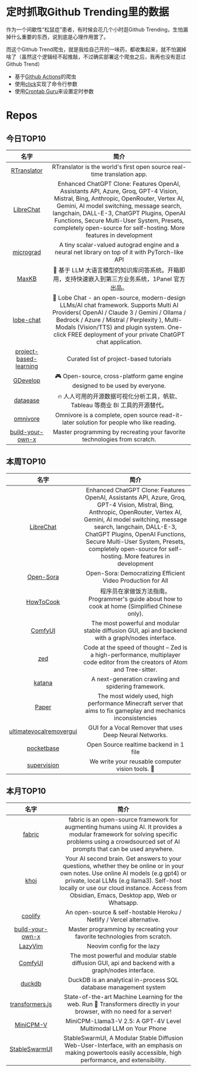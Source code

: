 # 定时抓取Github Trending里的数据

作为一个间歇性“松鼠症”患者，有时候会花几个小时逛Github Trending，生怕漏掉什么重要的东西，说到底是心理作用罢了。

而这个Github Trend爬虫，就是我给自己开的一味药，都收集起来，就不怕漏掉啥了（虽然这个逻辑经不起推敲，不过确实部署这个爬虫之后，我再也没有逛过Github Trend）

* 基于[Github Actions](https://docs.github.com/en/actions)的爬虫
* 使用[click](https://github.com/pallets/click)实现了命令行参数
* 使用[Crontab Guru](https://crontab.guru/)来设置定时参数

# Repos
## 今日TOP10 
<!-- START OF DAILY_TOP10_REPOS -->
| 名字 | 简介 |
| :----: | :----: |
| [RTranslator](https://github.com/niedev/RTranslator) | RTranslator is the world's first open source real-time translation app. |
| [LibreChat](https://github.com/danny-avila/LibreChat) | Enhanced ChatGPT Clone: Features OpenAI, Assistants API, Azure, Groq, GPT-4 Vision, Mistral, Bing, Anthropic, OpenRouter, Vertex AI, Gemini, AI model switching, message search, langchain, DALL-E-3, ChatGPT Plugins, OpenAI Functions, Secure Multi-User System, Presets, completely open-source for self-hosting. More features in development |
| [micrograd](https://github.com/karpathy/micrograd) | A tiny scalar-valued autograd engine and a neural net library on top of it with PyTorch-like API |
| [MaxKB](https://github.com/1Panel-dev/MaxKB) | 🚀 基于 LLM 大语言模型的知识库问答系统。开箱即用，支持快速嵌入到第三方业务系统，1Panel 官方出品。 |
| [lobe-chat](https://github.com/lobehub/lobe-chat) | 🤯 Lobe Chat - an open-source, modern-design LLMs/AI chat framework. Supports Multi AI Providers( OpenAI / Claude 3 / Gemini / Ollama / Bedrock / Azure / Mistral / Perplexity ), Multi-Modals (Vision/TTS) and plugin system. One-click FREE deployment of your private ChatGPT chat application. |
| [project-based-learning](https://github.com/practical-tutorials/project-based-learning) | Curated list of project-based tutorials |
| [GDevelop](https://github.com/4ian/GDevelop) | 🎮 Open-source, cross-platform game engine designed to be used by everyone. |
| [dataease](https://github.com/dataease/dataease) | 🔥 人人可用的开源数据可视化分析工具，帆软、Tableau 等商业 BI 工具的开源替代。 |
| [omnivore](https://github.com/omnivore-app/omnivore) | Omnivore is a complete, open source read-it-later solution for people who like reading. |
| [build-your-own-x](https://github.com/codecrafters-io/build-your-own-x) | Master programming by recreating your favorite technologies from scratch. |
<!-- END OF DAILY_TOP10_REPOS -->

## 本周TOP10
<!-- START OF WEEKLY_TOP10_REPOS -->
| 名字 | 简介 |
| :----: | :----: |
| [LibreChat](https://github.com/danny-avila/LibreChat) | Enhanced ChatGPT Clone: Features OpenAI, Assistants API, Azure, Groq, GPT-4 Vision, Mistral, Bing, Anthropic, OpenRouter, Vertex AI, Gemini, AI model switching, message search, langchain, DALL-E-3, ChatGPT Plugins, OpenAI Functions, Secure Multi-User System, Presets, completely open-source for self-hosting. More features in development |
| [Open-Sora](https://github.com/hpcaitech/Open-Sora) | Open-Sora: Democratizing Efficient Video Production for All |
| [HowToCook](https://github.com/Anduin2017/HowToCook) | 程序员在家做饭方法指南。Programmer's guide about how to cook at home (Simplified Chinese only). |
| [ComfyUI](https://github.com/comfyanonymous/ComfyUI) | The most powerful and modular stable diffusion GUI, api and backend with a graph/nodes interface. |
| [zed](https://github.com/zed-industries/zed) | Code at the speed of thought – Zed is a high-performance, multiplayer code editor from the creators of Atom and Tree-sitter. |
| [katana](https://github.com/projectdiscovery/katana) | A next-generation crawling and spidering framework. |
| [Paper](https://github.com/PaperMC/Paper) | The most widely used, high performance Minecraft server that aims to fix gameplay and mechanics inconsistencies |
| [ultimatevocalremovergui](https://github.com/Anjok07/ultimatevocalremovergui) | GUI for a Vocal Remover that uses Deep Neural Networks. |
| [pocketbase](https://github.com/pocketbase/pocketbase) | Open Source realtime backend in 1 file |
| [supervision](https://github.com/roboflow/supervision) | We write your reusable computer vision tools. 💜 |
<!-- END OF WEEKLY_TOP10_REPOS -->

## 本月TOP10
<!-- START OF MONTHLY_TOP10_REPOS -->
| 名字 | 简介 |
| :----: | :----: |
| [fabric](https://github.com/danielmiessler/fabric) | fabric is an open-source framework for augmenting humans using AI. It provides a modular framework for solving specific problems using a crowdsourced set of AI prompts that can be used anywhere. |
| [khoj](https://github.com/khoj-ai/khoj) | Your AI second brain. Get answers to your questions, whether they be online or in your own notes. Use online AI models (e.g gpt4) or private, local LLMs (e.g llama3). Self-host locally or use our cloud instance. Access from Obsidian, Emacs, Desktop app, Web or Whatsapp. |
| [coolify](https://github.com/coollabsio/coolify) | An open-source & self-hostable Heroku / Netlify / Vercel alternative. |
| [build-your-own-x](https://github.com/codecrafters-io/build-your-own-x) | Master programming by recreating your favorite technologies from scratch. |
| [LazyVim](https://github.com/LazyVim/LazyVim) | Neovim config for the lazy |
| [ComfyUI](https://github.com/comfyanonymous/ComfyUI) | The most powerful and modular stable diffusion GUI, api and backend with a graph/nodes interface. |
| [duckdb](https://github.com/duckdb/duckdb) | DuckDB is an analytical in-process SQL database management system |
| [transformers.js](https://github.com/xenova/transformers.js) | State-of-the-art Machine Learning for the web. Run 🤗 Transformers directly in your browser, with no need for a server! |
| [MiniCPM-V](https://github.com/OpenBMB/MiniCPM-V) | MiniCPM-Llama3-V 2.5: A GPT-4V Level Multimodal LLM on Your Phone |
| [StableSwarmUI](https://github.com/Stability-AI/StableSwarmUI) | StableSwarmUI, A Modular Stable Diffusion Web-User-Interface, with an emphasis on making powertools easily accessible, high performance, and extensibility. |
<!-- END OF MONTHLY_TOP10_REPOS -->
